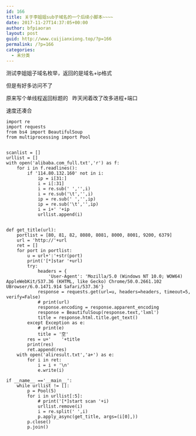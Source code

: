 ```yaml
---
id: 166
title: 关于李姐姐sub子域名的一个后续小脚本~~~~
date: 2017-11-27T14:37:05+00:00
author: bfpiaoran
layout: post
guid: http://www.cuijianxiong.top/?p=166
permalink: /?p=166
categories:
  - 未分类
---
```

测试李姐姐子域名枚举，返回的是域名+ip格式

但是有好多访问不了

原来写个单线程返回标题的   昨天闲着改了改多进程+端口

速度还凑合

<pre class="pure-highlightjs"><code class="">import re
import requests
from bs4 import BeautifulSoup
from multiprocessing import Pool


scanlist = []
urllist = []
with open('alibaba.com_full.txt','r') as f:
    for i in f.readlines():
        if '114.80.132.160' not in i:
            ip = i[31:]
            i = i[:31]
            i = re.sub(' ','',i)
            i = re.sub('\t','',i)
            ip = re.sub(' ','',ip)
            ip = re.sub('\t','',ip)
            i = i+' '+ip
            urllist.append(i)


def get_title(url):
    portlist = [80, 81, 82, 8080, 8081, 8000, 8001, 9200, 6379]
    url = 'http://'+url
    ret = []
    for port in portlist:
        u = url+':'+str(port)
        print('[*]star '+url)
        try:
            headers = {
                'User-Agent': 'Mozilla/5.0 (Windows NT 10.0; WOW64) AppleWebKit/537.36 (KHTML, like Gecko) Chrome/50.0.2661.102 UBrowser/6.0.1471.914 Safari/537.36'}
            response = requests.get(url=u, headers=headers, timeout=5, verify=False)
            # print(url)
            response.encoding = response.apparent_encoding
            response = BeautifulSoup(response.text,'lxml')
            title = response.html.title.get_text()
        except Exception as e:
            # print(e)
            title = '空'
        res = u+'    '+title
        print(res)
        ret.append(res)
    with open('aliresult.txt','a+') as e:
        for i in ret:
            i = i + '\n'
            e.write(i)

if __name__ =='__main__':
    while urllist != []:
        p = Pool(5)
        for i in urllist[:5]:
            # print('[*]start scan '+i)
            urllist.remove(i)
            i = re.split(' ',i)
            p.apply_async(get_title, args=(i[0],))
        p.close()
        p.join()

</code></pre>

&nbsp;